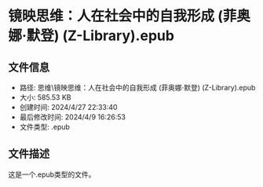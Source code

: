 ﻿# 镜映思维：人在社会中的自我形成 (菲奥娜·默登) (Z-Library).epub

## 文件信息
- 路径: 思维\镜映思维：人在社会中的自我形成 (菲奥娜·默登) (Z-Library).epub
- 大小: 585.53 KB
- 创建时间: 2024/4/27 22:33:40
- 最后修改时间: 2024/4/9 16:26:53
- 文件类型: .epub

## 文件描述
这是一个.epub类型的文件。

